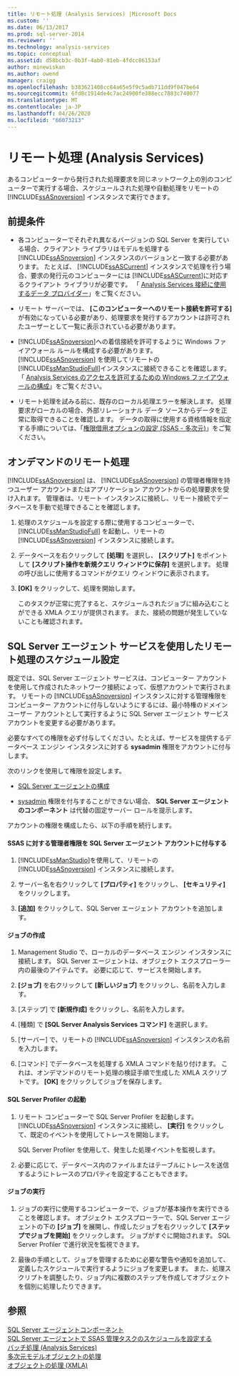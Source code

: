 ```yaml
---
title: リモート処理 (Analysis Services) |Microsoft Docs
ms.custom: ''
ms.date: 06/13/2017
ms.prod: sql-server-2014
ms.reviewer: ''
ms.technology: analysis-services
ms.topic: conceptual
ms.assetid: d58bcb3c-0b3f-4ab0-81eb-4fdcc86153af
author: minewiskan
ms.author: owend
manager: craigg
ms.openlocfilehash: b383621408cc84a65e5f9c5adb711dd9f047be64
ms.sourcegitcommit: 6fd8c1914de4c7ac24900fe388ecc7883c740077
ms.translationtype: MT
ms.contentlocale: ja-JP
ms.lasthandoff: 04/26/2020
ms.locfileid: "66073213"
---
```

# <a name="remote-processing-analysis-services"></a>リモート処理 (Analysis Services)
  あるコンピューターから発行された処理要求を同じネットワーク上の別のコンピューターで実行する場合、スケジュールされた処理や自動処理をリモートの [!INCLUDE[ssASnoversion](../../includes/ssasnoversion-md.md)] インスタンスで実行できます。  
  
## <a name="prerequisites"></a>前提条件  
  
-   各コンピューターでそれぞれ異なるバージョンの SQL Server を実行している場合、クライアント ライブラリはモデルを処理する [!INCLUDE[ssASnoversion](../../includes/ssasnoversion-md.md)] インスタンスのバージョンと一致する必要があります。 たとえば、 [!INCLUDE[ssASCurrent](../../includes/ssascurrent-md.md)] インスタンスで処理を行う場合、要求の発行元のコンピューターには [!INCLUDE[ssASCurrent](../../includes/ssascurrent-md.md)]に対応するクライアント ライブラリが必要です。 「 [Analysis Services 接続に使用するデータ プロバイダー](../instances/data-providers-used-for-analysis-services-connections.md)」をご覧ください。  
  
-   リモート サーバーでは、 **[このコンピューターへのリモート接続を許可する]** が有効になっている必要があり、処理要求を発行するアカウントは許可されたユーザーとして一覧に表示されている必要があります。  
  
-   [!INCLUDE[ssASnoversion](../../includes/ssasnoversion-md.md)]への着信接続を許可するように Windows ファイアウォール ルールを構成する必要があります。 [!INCLUDE[ssASnoversion](../../includes/ssasnoversion-md.md)] を使用してリモートの [!INCLUDE[ssManStudioFull](../../includes/ssmanstudiofull-md.md)]インスタンスに接続できることを確認します。 「 [Analysis Services のアクセスを許可するための Windows ファイアウォールの構成](../instances/configure-the-windows-firewall-to-allow-analysis-services-access.md)」をご覧ください。  
  
-   リモート処理を試みる前に、既存のローカル処理エラーを解決します。 処理要求がローカルの場合、外部リレーショナル データ ソースからデータを正常に取得できることを確認します。 データの取得に使用する資格情報を指定する手順については、「[権限借用オプションの設定 &#40;SSAS - 多次元&#41;](set-impersonation-options-ssas-multidimensional.md)」をご覧ください。  
  
## <a name="on-demand-remote-processing"></a>オンデマンドのリモート処理  
 [!INCLUDE[ssASnoversion](../../includes/ssasnoversion-md.md)] は、 [!INCLUDE[ssASnoversion](../../includes/ssasnoversion-md.md)] の管理者権限を持つユーザー アカウントまたはアプリケーション アカウントからの処理要求を受け入れます。 管理者は、リモート インスタンスに接続し、リモート接続でデータベースを手動で処理できることを確認します。  
  
1.  処理のスケジュールを設定する際に使用するコンピューターで、 [!INCLUDE[ssManStudioFull](../../includes/ssmanstudiofull-md.md)] を起動し、リモートの [!INCLUDE[ssASnoversion](../../includes/ssasnoversion-md.md)] インスタンスに接続します。  
  
2.  データベースを右クリックして **[処理]** を選択し、 **[スクリプト]** をポイントして **[スクリプト操作を新規クエリ ウィンドウに保存]** を選択します。 処理の呼び出しに使用するコマンドがクエリ ウィンドウに表示されます。  
  
3.  **[OK]** をクリックして、処理を開始します。  
  
     このタスクが正常に完了すると、スケジュールされたジョブに組み込むことができる XMLA クエリが提供されます。 また、接続の問題が発生していないことも確認されます。  
  
## <a name="schedule-remote-processing-using-sql-server-agent-service"></a>SQL Server エージェント サービスを使用したリモート処理のスケジュール設定  
 既定では、SQL Server エージェント サービスは、コンピューター アカウントを使用して作成されたネットワーク接続によって、仮想アカウントで実行されます。 リモートの [!INCLUDE[ssASnoversion](../../includes/ssasnoversion-md.md)] インスタンスに対する管理権限をコンピューター アカウントに付与しないようにするには、最小特権のドメイン ユーザー アカウントとして実行するように SQL Server エージェント サービス アカウントを変更する必要があります。  
  
 必要なすべての権限を必ず付与してください。たとえば、サービスを提供するデータベース エンジン インスタンスに対する **sysadmin** 権限をアカウントに付与します。  
  
 次のリンクを使用して権限を設定します。  
  
-   [SQL Server エージェントの構成](../../ssms/agent/configure-sql-server-agent.md)  
  
-   [sysadmin](../../ssms/agent/sql-server-agent.md#Components) 権限を付与することができない場合、 **SQL Server エージェントのコンポーネント** は代替の固定サーバー ロールを提示します。  
  
 アカウントの権限を構成したら、以下の手順を続行します。  
  
#### <a name="grant-the-sql-server-agent-account-administrator-permission-on-ssas"></a>SSAS に対する管理者権限を SQL Server エージェント アカウントに付与する  
  
1.  [!INCLUDE[ssManStudio](../../includes/ssmanstudio-md.md)]を使用して、リモートの [!INCLUDE[ssASnoversion](../../includes/ssasnoversion-md.md)] インスタンスに接続します。  
  
2.  サーバー名を右クリックして **[プロパティ]** をクリックし、 **[セキュリティ]** をクリックします。  
  
3.  **[追加]** をクリックして、SQL Server エージェント アカウントを追加します。  
  
#### <a name="create-the-job"></a>ジョブの作成  
  
1.  Management Studio で、ローカルのデータベース エンジン インスタンスに接続します。 SQL Server エージェントは、オブジェクト エクスプローラー内の最後のアイテムです。 必要に応じて、サービスを開始します。  
  
2.  **[ジョブ]** を右クリックして **[新しいジョブ]** をクリックし、名前を入力します。  
  
3.  [ステップ] で **[新規作成]** をクリックし、名前を入力します。  
  
4.  [種類] で **[SQL Server Analysis Services コマンド]** を選択します。  
  
5.  [サーバー] で、リモートの [!INCLUDE[ssASnoversion](../../includes/ssasnoversion-md.md)] インスタンスの名前を入力します。  
  
6.  [コマンド] でデータベースを処理する XMLA コマンドを貼り付けます。 これは、オンデマンドのリモート処理の検証手順で生成した XMLA スクリプトです。 **[OK]** をクリックしてジョブを保存します。  
  
#### <a name="start-sql-server-profiler"></a>SQL Server Profiler の起動  
  
1.  リモート コンピューターで SQL Server Profiler を起動します。 [!INCLUDE[ssASnoversion](../../includes/ssasnoversion-md.md)] インスタンスに接続し、 **[実行]** をクリックして、既定のイベントを使用してトレースを開始します。  
  
     SQL Server Profiler を使用して、発生した処理イベントを監視します。  
  
2.  必要に応じて、データベース内のファイルまたはテーブルにトレースを送信するようにトレースのプロパティを設定することもできます。  
  
#### <a name="run-the-job"></a>ジョブの実行  
  
1.  ジョブの実行に使用するコンピューターで、ジョブが基本操作を実行できることを確認します。 オブジェクト エクスプローラーで、SQL Server エージェントの下の **[ジョブ]** を展開し、作成したジョブを右クリックして **[ステップでジョブを開始]** をクリックします。 ジョブがすぐに開始されます。 SQL Server Profiler で進行状況を監視できます。  
  
2.  最後の手順として、ジョブを管理するために必要な警告や通知を追加して、定義したスケジュールで実行するようにジョブを変更します。 また、処理スクリプトを調整したり、ジョブ内に複数のステップを作成してオブジェクトを個別に処理したりできます。  
  
## <a name="see-also"></a>参照  
 [SQL Server エージェントコンポーネント](../../ssms/agent/sql-server-agent.md#Components)   
 [SQL Server エージェントで SSAS 管理タスクのスケジュールを設定する](../instances/schedule-ssas-administrative-tasks-with-sql-server-agent.md)   
 [バッチ処理 &#40;Analysis Services&#41;](batch-processing-analysis-services.md)   
 [多次元モデルオブジェクトの処理](processing-a-multidimensional-model-analysis-services.md)   
 [オブジェクトの処理 &#40;XMLA&#41;](https://docs.microsoft.com/bi-reference/xmla/xml-elements-objects)  
  
  
